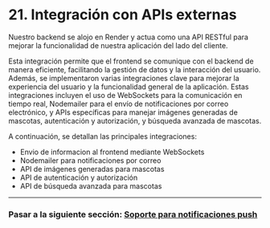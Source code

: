 # 21. Integración con APIs externas

Nuestro backend se alojo en Render y actua como una API RESTful para mejorar la funcionalidad de nuestra aplicación del lado del cliente.

Esta integración permite que el frontend se comunique con el backend de manera eficiente, facilitando la gestión de datos y la interacción del usuario.
Además, se implementaron varias integraciones clave para mejorar la experiencia del usuario y la funcionalidad general de la aplicación. Estas integraciones incluyen el uso de WebSockets para la comunicación en tiempo real, Nodemailer para el envío de notificaciones por correo electrónico, y APIs específicas para manejar imágenes generadas de mascotas, autenticación y autorización, y búsqueda avanzada de mascotas.

A continuación, se detallan las principales integraciones:

- Envio de informacion al frontend mediante WebSockets
- Nodemailer para notificaciones por correo
- API de imágenes generadas para mascotas
- API de autenticación y autorización
- API de búsqueda avanzada para mascotas

---

### Pasar a la siguiente sección: [Soporte para notificaciones push](22-soporte-notificaciones.md)